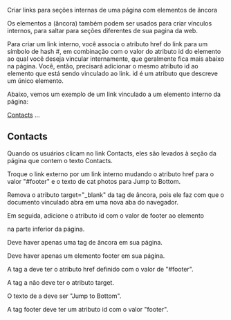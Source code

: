 Criar links para seções internas de uma página com elementos de âncora

Os elementos a (âncora) também podem ser usados para criar vínculos internos, para saltar para seções diferentes de sua pagina da web.

Para criar um link interno, você associa o atributo href do link para um símbolo de hash #, em combinação com o valor do atributo id do elemento ao qual você deseja vincular internamente, que geralmente fica mais abaixo na página. Você, então, precisará adicionar o mesmo atributo id ao elemento que está sendo vinculado ao link. id é um atributo que descreve um único elemento.

Abaixo, vemos um exemplo de um link vinculado a um elemento interno da página:

<a href="#contacts-header">Contacts</a>
...
<h2 id="contacts-header">Contacts</h2>
Quando os usuários clicam no link Contacts, eles são levados à seção da página que contem o texto Contacts.

Troque o link externo por um link interno mudando o atributo href para o valor "#footer" e o texto de cat photos para Jump to Bottom.

Remova o atributo target="_blank" da tag de âncora, pois ele faz com que o documento vinculado abra em uma nova aba do navegador.

Em seguida, adicione o atributo id com o valor de footer ao elemento <footer> na parte inferior da página.

Deve haver apenas uma tag de âncora em sua página.

Deve haver apenas um elemento footer em sua página.

A tag a deve ter o atributo href definido com o valor de "#footer".

A tag a não deve ter o atributo target.

O texto de a deve ser "Jump to Bottom".

A tag footer deve ter um atributo id com o valor "footer".